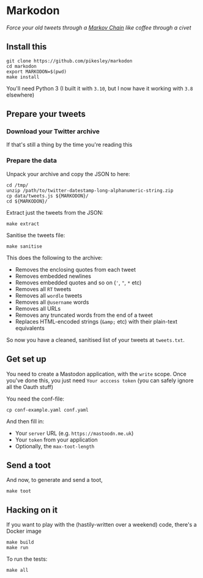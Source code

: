 # Markodon

_Force your old tweets through a [Markov Chain](https://en.wikipedia.org/wiki/Markov_chain) like coffee through a civet_

## Install this

```
git clone https://github.com/pikesley/markodon
cd markodon
export MARKODON=$(pwd)
make install
```

You'll need Python 3 (I built it with `3.10`, but I now have it working with `3.8` elsewhere)

## Prepare your tweets

### Download your Twitter archive

If that's still a thing by the time you're reading this

### Prepare the data

Unpack your archive and copy the JSON to here:

```
cd /tmp/
unzip /path/to/twitter-datestamp-long-alphanumeric-string.zip
cp data/tweets.js ${MARKODON}/
cd ${MARKODON}/
```

Extract just the tweets from the JSON:

```
make extract
```

Sanitise the tweets file:

```
make sanitise
```

This does the following to the archive:

* Removes the enclosing quotes from each tweet
* Removes embedded newlines
* Removes embedded quotes and so on (`'`, `"`, `*` etc)
* Removes all `RT` tweets
* Removes all `wordle` tweets
* Removes all `@username` words
* Removes all URLs
* Removes any truncated words from the end of a tweet
* Replaces HTML-encoded strings (`&amp;` etc) with their plain-text equivalents

So now you have a cleaned, sanitised list of your tweets at `tweets.txt`.

## Get set up

You need to create a Mastodon application, with the `write` scope. Once you've done this, you just need `Your acccess token` (you can safely ignore all the Oauth stuff)

You need the conf-file:

```
cp conf-example.yaml conf.yaml
```

And then fill in:

* Your `server` URL (e.g. `https://mastoodn.me.uk`)
* Your `token` from your application
* Optionally, the `max-toot-length`

## Send a toot

And now, to generate and send a toot,

```
make toot
```

## Hacking on it

If you want to play with the (hastily-written over a weekend) code, there's a Docker image

```
make build
make run
```

To run the tests:

```
make all
```
